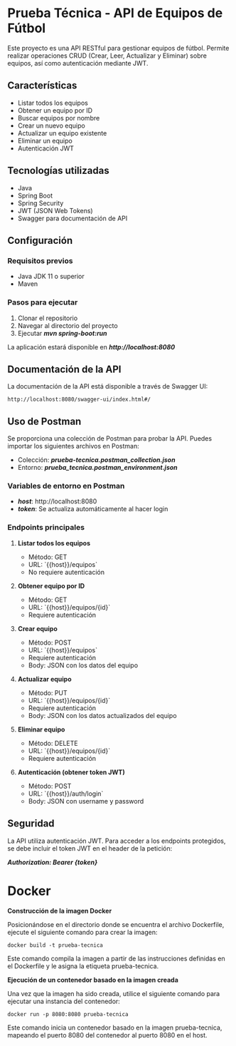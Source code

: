 # Prueba Técnica - API de Equipos de Fútbol

Este proyecto es una API RESTful para gestionar equipos de fútbol. Permite realizar operaciones CRUD (Crear, Leer, Actualizar y Eliminar) sobre equipos, así como autenticación mediante JWT.

## **Características**

- Listar todos los equipos
- Obtener un equipo por ID
- Buscar equipos por nombre
- Crear un nuevo equipo
- Actualizar un equipo existente
- Eliminar un equipo
- Autenticación JWT

## **Tecnologías utilizadas**

- Java
- Spring Boot
- Spring Security
- JWT (JSON Web Tokens)
- Swagger para documentación de API

## **Configuración**

### **Requisitos previos**

- Java JDK 11 o superior
- Maven

### **Pasos para ejecutar**

1. Clonar el repositorio
2. Navegar al directorio del proyecto
3. Ejecutar ***mvn spring-boot:run***

La aplicación estará disponible en ***http://localhost:8080***

## **Documentación de la API**

La documentación de la API está disponible a través de Swagger UI:

```
http://localhost:8080/swagger-ui/index.html#/
```

## Uso de Postman

Se proporciona una colección de Postman para probar la API. Puedes importar los siguientes archivos en Postman:

- Colección: ***prueba-tecnica.postman_collection.json***
- Entorno: ***prueba_tecnica.postman_environment.json***

### Variables de entorno en Postman

- ***host***: http://localhost:8080
- ***token***: Se actualiza automáticamente al hacer login

### Endpoints principales

1. **Listar todos los equipos**
   - Método: GET
   - URL: \`{{host}}/equipos\`
   - No requiere autenticación

2. **Obtener equipo por ID**
   - Método: GET
   - URL: \`{{host}}/equipos/{id}\`
   - Requiere autenticación

3. **Crear equipo**
   - Método: POST
   - URL: \`{{host}}/equipos\`
   - Requiere autenticación
   - Body: JSON con los datos del equipo

4. **Actualizar equipo**
   - Método: PUT
   - URL: \`{{host}}/equipos/{id}\`
   - Requiere autenticación
   - Body: JSON con los datos actualizados del equipo

5. **Eliminar equipo**
   - Método: DELETE
   - URL: \`{{host}}/equipos/{id}\`
   - Requiere autenticación

6. **Autenticación (obtener token JWT)**
   - Método: POST
   - URL: \`{{host}}/auth/login\`
   - Body: JSON con username y password

## Seguridad

La API utiliza autenticación JWT. Para acceder a los endpoints protegidos, se debe incluir el token JWT en el header de la petición:


***Authorization: Bearer {token}***


# Docker
**Construcción de la imagen Docker**

Posicionándose en el directorio donde se encuentra el archivo Dockerfile, ejecute el siguiente comando para crear la imagen:
```
docker build -t prueba-tecnica
```
Este comando compila la imagen a partir de las instrucciones definidas en el Dockerfile y le asigna la etiqueta prueba-tecnica.


**Ejecución de un contenedor basado en la imagen creada**

Una vez que la imagen ha sido creada, utilice el siguiente comando para ejecutar una instancia del contenedor:
```
docker run -p 8080:8080 prueba-tecnica
```
Este comando inicia un contenedor basado en la imagen prueba-tecnica, mapeando el puerto 8080 del contenedor al puerto 8080 en el host.

